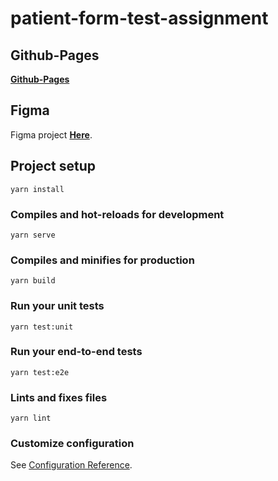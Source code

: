 # patient-form-test-assignment

## Github-Pages

**[Github-Pages](https://serjleks.github.io/patient-form-test-assignment)**

## Figma

Figma project **[Here](https://www.figma.com/file/hnV8rGHNANNrhG1z9UMfre/patient-form-ui)**.

## Project setup
```
yarn install
```

### Compiles and hot-reloads for development
```
yarn serve
```

### Compiles and minifies for production
```
yarn build
```

### Run your unit tests
```
yarn test:unit
```

### Run your end-to-end tests
```
yarn test:e2e
```

### Lints and fixes files
```
yarn lint
```

### Customize configuration
See [Configuration Reference](https://cli.vuejs.org/config/).
